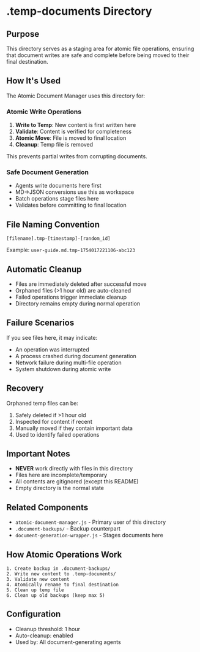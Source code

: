 # .temp-documents Directory

## Purpose
This directory serves as a staging area for atomic file operations, ensuring that document writes are safe and complete before being moved to their final destination.

## How It's Used
The Atomic Document Manager uses this directory for:

### Atomic Write Operations
1. **Write to Temp**: New content is first written here
2. **Validate**: Content is verified for completeness
3. **Atomic Move**: File is moved to final location
4. **Cleanup**: Temp file is removed

This prevents partial writes from corrupting documents.

### Safe Document Generation
- Agents write documents here first
- MD→JSON conversions use this as workspace
- Batch operations stage files here
- Validates before committing to final location

## File Naming Convention
```
[filename].tmp-[timestamp]-[random_id]
```

Example: `user-guide.md.tmp-1754017221106-abc123`

## Automatic Cleanup
- Files are immediately deleted after successful move
- Orphaned files (>1 hour old) are auto-cleaned
- Failed operations trigger immediate cleanup
- Directory remains empty during normal operation

## Failure Scenarios
If you see files here, it may indicate:
- An operation was interrupted
- A process crashed during document generation
- Network failure during multi-file operation
- System shutdown during atomic write

## Recovery
Orphaned temp files can be:
1. Safely deleted if >1 hour old
2. Inspected for content if recent
3. Manually moved if they contain important data
4. Used to identify failed operations

## Important Notes
- **NEVER** work directly with files in this directory
- Files here are incomplete/temporary
- All contents are gitignored (except this README)
- Empty directory is the normal state

## Related Components
- `atomic-document-manager.js` - Primary user of this directory
- `.document-backups/` - Backup counterpart
- `document-generation-wrapper.js` - Stages documents here

## How Atomic Operations Work
```
1. Create backup in .document-backups/
2. Write new content to .temp-documents/
3. Validate new content
4. Atomically rename to final destination
5. Clean up temp file
6. Clean up old backups (keep max 5)
```

## Configuration
- Cleanup threshold: 1 hour
- Auto-cleanup: enabled
- Used by: All document-generating agents